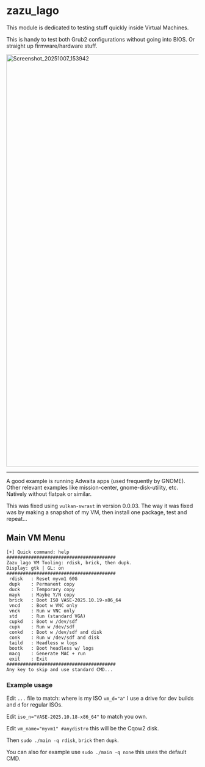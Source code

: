 # zazu_lago

This module is dedicated to testing stuff quickly inside Virtual Machines.

This is handy to test both Grub2 configurations without going into BIOS. Or straight up firmware/hardware stuff.

<img width="1920" height="1080" alt="Screenshot_20251007_153942" src="https://github.com/user-attachments/assets/2e250e9c-8eef-45e3-a3aa-54968926bf14" />

---

A good example is running Adwaita apps (used frequently by GNOME). Other relevant examples like mission-center, gnome-disk-utility, etc. Natively without flatpak or similar.

This was fixed using `vulkan-swrast` in version 0.0.03. The way it was fixed was by making a snapshot of my VM, then install one package, test and repeat... 

## Main VM Menu

```
[+] Quick command: help
########################################
Zazu_lago VM Tooling: rdisk, brick, then dupk.
Display: gtk | GL: on
########################################
 rdisk   : Reset myvm1 60G
 dupk    : Permanent copy
 duck    : Temporary copy
 mayk    : Maybe Y/N copy
 brick   : Boot ISO VASE-2025.10.19-x86_64
 vncd    : Boot w VNC only
 vnck    : Run w VNC only
 std     : Run (standard VGA)
 cupkd   : Boot w /dev/sdf
 cupk    : Run w /dev/sdf
 conkd   : Boot w /dev/sdf and disk
 conk    : Run w /dev/sdf and disk
 taild   : Headless w logs
 bootk   : Boot headless w/ logs
 macg    : Generate MAC + run
 exit    : Exit
########################################
Any key to skip and use standard CMD...
```

### Example usage

Edit `...` file to match: where is my ISO `vm_d="a"` I use a drive for dev builds and `d` for regular ISOs.

Edit `iso_n="VASE-2025.10.18-x86_64"` to match you own.

Edit `vm_name="myvm1" #anydistro` this will be the Cqow2 disk.

Then `sudo ./main -q rdisk`, `brick` then `dupk`.

You can also for example use `sudo ./main -q none` this uses the default CMD.